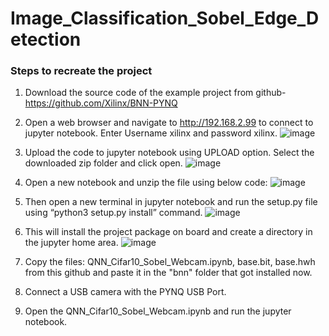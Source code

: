 # Image_Classification_Sobel_Edge_Detection

### Steps to recreate the project

1. Download the source code of the example project from github- https://github.com/Xilinx/BNN-PYNQ
2. Open a web browser and navigate to http://192.168.2.99 to connect to jupyter notebook. Enter Username xilinx and password xilinx.
![image](https://github.com/user-attachments/assets/d375e3c4-7ada-420b-9efd-4b2fd7c53b7d)
 
3. Upload the code to jupyter notebook using UPLOAD option. Select the downloaded zip folder and click open.
![image](https://github.com/user-attachments/assets/4301de9c-7503-4eee-9f85-905fe3ea63a0)

4. Open a new notebook and unzip the file using below code:
![image](https://github.com/user-attachments/assets/797b0fe1-9d64-4dd8-86cd-55326323fd7e)

5. Then open a new terminal in jupyter notebook and run the setup.py file using “python3 setup.py install” command.
![image](https://github.com/user-attachments/assets/7717efd6-cf7d-4bf9-b1e5-db442bc7148b)

6. This will install the project package on board and create a directory in the jupyter home area.
![image](https://github.com/user-attachments/assets/8ff6c31e-8e2f-41d7-9f54-48f6468a175e)

7. Copy the files: QNN_Cifar10_Sobel_Webcam.ipynb, base.bit, base.hwh from this github and paste it in the "bnn" folder that got installed now.

8. Connect a USB camera with the PYNQ USB Port.
9. Open the QNN_Cifar10_Sobel_Webcam.ipynb and run the jupyter notebook.
